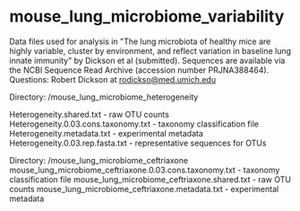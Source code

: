 # mouse_lung_microbiome_variability

Data files used for analysis in "The lung microbiota of healthy mice are highly variable, cluster by environment, and reflect variation in baseline lung innate immunity" by Dickson et al (submitted).
  Sequences are available via the NCBI Sequence Read Archive (accession number PRJNA388464).
  Questions: Robert Dickson at rodickso@med.umich.edu


Directory: /mouse_lung_microbiome_heterogeneity

  Heterogeneity.shared.txt - raw OTU counts
  Heterogeneity.0.03.cons.taxonomy.txt - taxonomy classification file
  Heterogeneity.metadata.txt - experimental metadata
  Heterogeneity.0.03.rep.fasta.txt - representative sequences for OTUs

Directory: /mouse_lung_microbiome_ceftriaxone
  mouse_lung_microbiome_ceftriaxone.0.03.cons.taxonomy.txt - taxonomy classification file
  mouse_lung_microbiome_ceftriaxone.shared.txt - raw OTU counts
  mouse_lung_microbiome_ceftriaxone.metadata.txt - experimental metadata

